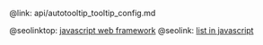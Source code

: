 @link: api/autotooltip_tooltip_config.md

@seolinktop: [javascript web framework](https://webix.com)
@seolink: [list in javascript](https://webix.com/widget/list/)